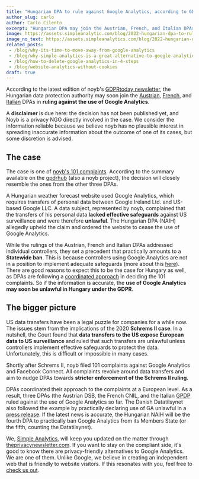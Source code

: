 ```yaml
---
title: "Hungarian DPA to rule against Google Analytics, according to GDPRtoday"
author_slug: carlo
author: Carlo Cilento
excerpt: "Hungarian DPA may join the Austrian, French, and Italian DPAs in ruling against the use of Google Analytics"
image: https://assets.simpleanalytic.com/blog/2022-hungarian-dpa-to-rule-against-ga/social-image-hungarian-dpa-to-rule-against-google-analytics.png
image_no_text: https://assets.simpleanalytics.com/blog/2022-hungarian-dpa-to-rule-against-ga/social-image-hungarian-dpa-to-rule-against-google-analytics.png
related_posts:
 - /blog/why-its-time-to-move-away-from-google-analytics
 - /blog/why-simple-analytics-is-a-great-alternative-to-google-analytics
 - /blog/how-to-delete-google-analytics-in-4-steps
 - /blog/website-analytics-without-cookies
draft: true
---
```


According to the latest edition of noyb's [GDPRtoday newsletter](https://noyb.eu/en/gdprtoday), the Hungarian data protection authority may soon join the [Austrian](https://gdprhub.eu/index.php?title=DSB_(Austria)_-_2021-0.586.257_(D155.027)), [French](https://gdprhub.eu/index.php?title=CNIL_(France)_-_Google_Analytics_(no_case_number)), and [Italian](https://gdprhub.eu/index.php?title=Garante_per_la_protezione_dei_dati_personali_(Italy)_-_9782890) DPAs in **ruling against the use of Google Analytics**.

A **disclaimer** is due here: the decision has not been published yet, and Noyb is a privacy NGO directly involved in the case. We consider the information reliable because we believe noyb has no plausible interest in spreading inaccurate information about the outcome of one of its cases, but some discretion is advised.

## The case

The case is one of [noyb's 101 complaints](https://noyb.eu/en/101-complaints-eu-us-transfers-filed). According to the summary available on the [gpdrhub](https://gdprhub.eu/index.php?title=NAIH_(Hungary)_-_NAIH-3561-4/2022) (also a noyb project), the decision will closely resemble the ones from the other three DPAs.

A Hungarian weather forecast website used Google Analytics, which requires transfers of personal data between Google Ireland Ltd. and US-based Google LLC. A data subject, represented by noyb, complained that the transfers of his personal data **lacked effective safeguards** against US surveillance and were therefore **unlawful**. The Hungarian DPA (NAIH) allegedly upheld the claim and ordered the website to cease the use of Google Analytics.

While the rulings of the Austrian, French and Italian DPAs addressed individual controllers, they set a precedent that practically amounts to a **Statewide ban**. This is because controllers using Google Analytics are not in a position to implement adequate safeguards (more about this [here](https://www.simpleanalytics.com/blog/how-to-move-forward-with-data-transfers-between-the-eu-us#3-supplementary-measures-for-data-transfers)). There are good reasons to expect this to be the case for Hungary as well, as DPAs are following a [coordinated approach](https://edpb.europa.eu/news/news/2020/european-data-protection-board-thirty-seventh-plenary-session-guidelines-controller_en) in deciding the 101 complaints. So if the information is accurate, the **use of Google Analytics may soon be unlawful in Hungary under the GDPR**.

## The bigger picture

US data transfers have been a legal puzzle for companies for a while now. The issues stem from the implications of the 2020 **Schrems II case**. In a nutshell, the Court found that **data transfers to the US expose European data to US surveillance** and ruled that such transfers are unlawful unless controllers implement effective safeguards to protect the data. Unfortunately, this is difficult or impossible in many cases.

Shortly after Schrems II, noyb filed 101 complaints against Google Analytics and Facebook Connect. All complaints revolve around data transfers and aim to nudge DPAs towards **stricter enforcement of the Schrems II ruling**.

DPAs coordinated their approach to the complaints at a European level. As a result, three DPAs (the Austrian DSB, the French CNIL, and the Italian [GPDP](https://gdprhub.eu/index.php?title=Garante_per_la_protezione_dei_dati_personali_(Italy)_-_9782890) ruled against the use of Google Analytics so far. The Danish Datatilsynet also followed the example by practically declaring use of GA unlawful in a [press release](https://www.simpleanalytics.com/blog/denmark-declares-google-analytics-unlawful). If the latest news is accurate, the Hungarian NAIH will be the fourth DPA to practically ban Google Analytics from its Members State (or the fifth, counting the Datatilsynet).

We, [Simple Analytics](https://www.simpleanalytics.com/), will keep you updated on the matter through [theprivacynewsletter.com](https://theprivacynewsletter.com/). If you want to stay on the compliant side, it's good to know there are privacy-friendly alternatives to Google Analytics. We are one of them. Unlike Google, we believe in creating an independent web that is friendly to website visitors. If this resonates with you, feel free to [check us out](https://simpleanalytics.com/simpleanalytics.com).
